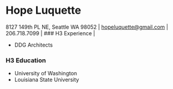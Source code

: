 # Hope Luquette
8127 149th PL NE, Seattle WA 98052 | [hopeluquette@gmail.com](mailto:hopeluquette@gmail.com) | 206.718.7099
| ### H3 Experience |
+ DDG Architects

### H3 Education 
+ University of Washington
+ Louisiana State University
